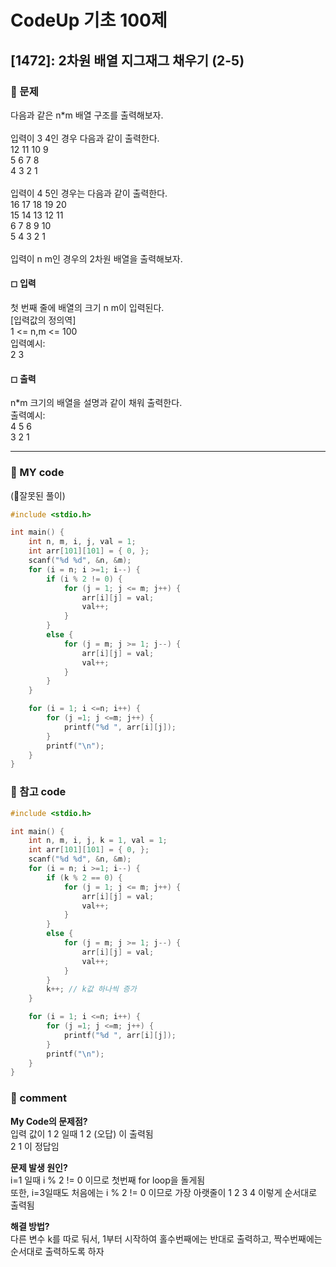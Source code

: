# CodeUp 기초 100제

## [1472]: 2차원 배열 지그재그 채우기 (2-5)

### 🌴 문제

다음과 같은 n*m 배열 구조를 출력해보자.<br>
<br>
입력이 3 4인 경우 다음과 같이 출력한다.<br>
12 11 10 9<br>
5 6 7 8    <br>
4 3 2 1    <br>
<br>
입력이 4 5인 경우는 다음과 같이 출력한다.<br>
16 17 18 19 20<br>
15 14 13 12 11<br>
6 7 8 9 10<br>
5 4 3 2 1<br>
<br>
입력이 n m인 경우의 2차원 배열을 출력해보자.

#### ◻ 입력

첫 번째 줄에 배열의 크기 n m이 입력된다.<br>
[입력값의 정의역]<br>
1 <= n,m <= 100<br>
입력예시:<br>
2 3

#### ◻ 출력

n*m 크기의 배열을 설명과 같이 채워 출력한다.<br>
출력예시: <br>
4 5 6<br>
3 2 1 

---

### 🤠 MY code
(🚫잘못된 풀이)
```c++
#include <stdio.h>

int main() {
	int n, m, i, j, val = 1;
    int arr[101][101] = { 0, };
	scanf("%d %d", &n, &m);
	for (i = n; i >=1; i--) {
		if (i % 2 != 0) {
			for (j = 1; j <= m; j++) {
				arr[i][j] = val;
				val++;
			}
		}
		else {
			for (j = m; j >= 1; j--) {
				arr[i][j] = val;
				val++;
			}
		}
	}

	for (i = 1; i <=n; i++) {
		for (j =1; j <=m; j++) {
			printf("%d ", arr[i][j]);
		}
		printf("\n");
	}
}
```

### 💬 참고 code

```c++
#include <stdio.h>

int main() {
	int n, m, i, j, k = 1, val = 1;
	int arr[101][101] = { 0, };
	scanf("%d %d", &n, &m);
	for (i = n; i >=1; i--) {
		if (k % 2 == 0) {
			for (j = 1; j <= m; j++) {
				arr[i][j] = val;
				val++;
			}
		}
		else {
			for (j = m; j >= 1; j--) {
				arr[i][j] = val;
				val++;
			}
		}
		k++; // k값 하나씩 증가
	}

	for (i = 1; i <=n; i++) {
		for (j =1; j <=m; j++) {
			printf("%d ", arr[i][j]);
		}
		printf("\n");
	}
}
```


### 📙 comment

**My Code의 문제점?** <br>
입력 값이 1 2 일때 1 2 (오답) 이 출력됨<br>
2 1 이 정답임<br>

**문제 발생 원인?**<br>
i=1 일때 i % 2 != 0 이므로 첫번째 for loop을 돌게됨<br>
또한, i=3일때도 처음에는 i % 2 != 0 이므로 가장 아랫줄이 1 2 3 4 이렇게 순서대로 출력됨<br>

**해결 방법?**<br>
다른 변수 k를 따로 둬서, 1부터 시작하여 홀수번째에는 반대로 출력하고, 짝수번째에는 순서대로 출력하도록 하자

